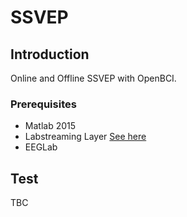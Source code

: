 # SSVEP

## Introduction
Online and Offline SSVEP with OpenBCI. 

### Prerequisites

* Matlab 2015
* Labstreaming Layer [See here](https://github.com/labstreaminglayer/liblsl-Matlab)
* EEGLab

## Test
TBC